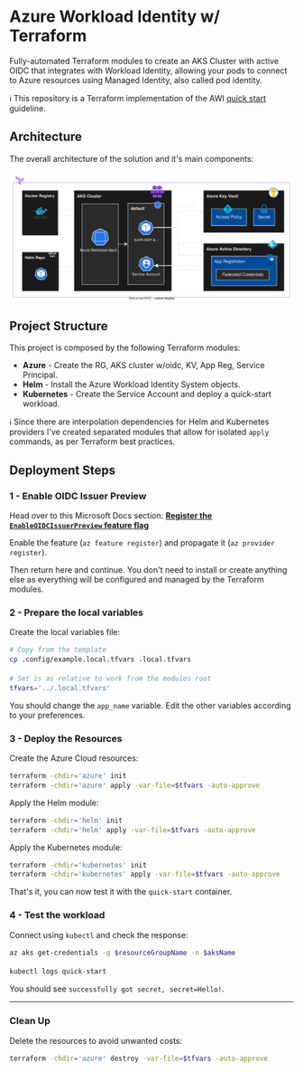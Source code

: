 # Azure Workload Identity w/ Terraform

Fully-automated Terraform modules to create an AKS Cluster with active OIDC that integrates with Workload Identity, allowing your pods to connect to Azure resources using Managed Identity, also called pod identity.

ℹ️ This repository is a Terraform implementation of the AWI [quick start](https://azure.github.io/azure-workload-identity/docs/quick-start.html) guideline.

## Architecture

The overall architecture of the solution and it's main components:

<img src=".docs/solution.drawio.svg" width=800>

## Project Structure

This project is composed by the following Terraform modules:

- **Azure** - Create the RG, AKS cluster w/oidc, KV, App Reg, Service Principal.
- **Helm** - Install the Azure Workload Identity System objects.
- **Kubernetes** - Create the Service Account and deploy a quick-start workload.

ℹ️ Since there are interpolation dependencies for Helm and Kubernetes providers I've created separated modules that allow for isolated `apply` commands, as per Terraform best practices.

## Deployment Steps

### 1 - Enable OIDC Issuer Preview

Head over to this Microsoft Docs section: **[Register the `EnableOIDCIssuerPreview` feature flag](https://docs.microsoft.com/en-us/azure/aks/cluster-configuration#register-the-enableoidcissuerpreview-feature-flag)**

Enable the feature (`az feature register`) and propagate it (`az provider register`).

Then return here and continue. You don't need to install or create anything else as everything will be configured and managed by the Terraform modules.

### 2 - Prepare the local variables

Create the local variables file:

```sh
# Copy from the template
cp .config/example.local.tfvars .local.tfvars

# Set is as relative to work from the modules root
tfvars='../.local.tfvars'
```

You should change the `app_name` variable. Edit the other variables according to your preferences.


### 3 - Deploy the Resources

Create the Azure Cloud resources:

```bash
terraform -chdir='azure' init
terraform -chdir='azure' apply -var-file=$tfvars -auto-approve
```

Apply the Helm module:

```bash
terraform -chdir='helm' init
terraform -chdir='helm' apply -var-file=$tfvars -auto-approve
```

Apply the Kubernetes module:

```bash
terraform -chdir='kubernetes' init
terraform -chdir='kubernetes' apply -var-file=$tfvars -auto-approve
```

That's it, you can now test it with the `quick-start` container.


### 4 - Test the workload

Connect using `kubectl` and check the response:

```bash
az aks get-credentials -g $resourceGroupName -n $aksName

kubectl logs quick-start
```

You should see `successfully got secret, secret=Hello!`.

---

### Clean Up

Delete the resources to avoid unwanted costs:

```bash
terraform -chdir='azure' destroy -var-file=$tfvars -auto-approve
```
